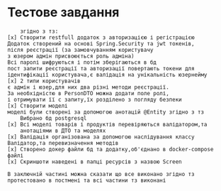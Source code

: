 #        Тестове завдання
        згідно з тз:
    [x] Створити restfull додаток з авторизацією і регістрацією
    Додаток створений на основі Spring.Security та jwt токенів,
    після реєстрації (за замовчуванням користувачу
    з юзером адмін присвоюється роль адміна)
    Всі паролі шифруються і потім зберігаються в бд
    пост запити реєстрації та авторизації повертають токени для 
    ідентифікації користувача,є валідація на унікальність юзернейму
    [x] 2 типи користувачів
    є адмін і юзер,для них два різні методи реєстрації.
    За необхідністю в PersonDTO можна додати поле ролі, 
    і отримувати її с запиту,їх розділено з погляду безпеки
    [x] Створити моделі
    моделі були створені за допомогою анотацій @Entity згідно з тз
        Вибрано бд postgresql
    [x] Всі моделі товарів і продуктів перевіряються валідатором,та
        анотаціями в ДТО та моделях
    [x] Валідація організована за допомогою наслідування классу
    Валідатор,та перевизначення методів
    [x] Створено докер файли бд та додатку,об'єднано в docker-compose файлі
    [x] Скриншоти наведені в папці ресурсів з назвою Screen
        
    В заключній частині можна сказати що все виконано згідно тз
    протестовано в постмені та всі частини тз виконані
